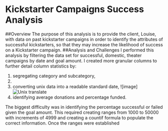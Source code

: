 # **Kickstarter Campaigns Success Analysis**
##Overview
The purpose of this analysis is to provide the client, Louise, with data on past kickstarter campaigns in order to identify the attributes of successful kickstarters, so that they may increase the likelihood of success on a Kickstarter campaign.
##Analysis and Challenges
I performed this analysis by filtering the data set for successful, domestic, theater campaigns by date and goal amount. I created more granular columns to further detail column statistics by:
1. segregating category and subcategory, 
2. 
3. converting unix data into a readable standard date, ![image]![Unix translate](https://user-images.githubusercontent.com/95246572/147137968-1ada1065-0b58-4e4d-b0ee-32b069bc8c52.png)
4. identifying average donations and percentage funded.



 The biggest difficulty was in identifying the percentage successful or failed given the goal amount. This required creating ranges from 1000 to 50000 with increments of 4999 and creating a countif formula to populate the correct information. Once the ranges were established

